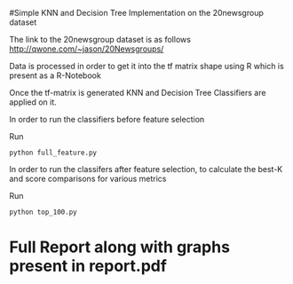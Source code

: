 #Simple KNN and Decision Tree Implementation on the 20newsgroup dataset

The link to the 20newsgroup dataset is as follows http://qwone.com/~jason/20Newsgroups/

Data is processed in order to get it into the tf matrix shape using R which is present as a R-Notebook

Once the tf-matrix is generated KNN and Decision Tree Classifiers are applied on it.

In order to run the classifiers before feature selection

Run
```
python full_feature.py
```

In order to run the classifers after feature selection, to calculate the best-K and score comparisons for various metrics 

Run
```
python top_100.py
```

# Full Report along with graphs present in report.pdf

